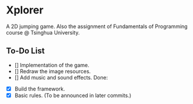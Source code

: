 # Xplorer
A 2D jumping game. Also the assignment of Fundamentals of Programming course @ Tsinghua University.

## To-Do List
- [] Implementation of the game.
- [] Redraw the image resources.
- [] Add music and sound effects.
Done:
- [x] Build the framework.
- [x] Basic rules. (To be announced in later commits.)
